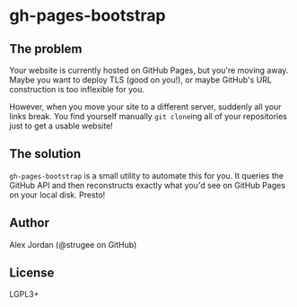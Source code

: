 # gh-pages-bootstrap

## The problem

Your website is currently hosted on GitHub Pages, but you're moving away. Maybe you want to deploy TLS (good on you!), or maybe GitHub's URL construction is too inflexible for you.

However, when you move your site to a different server, suddenly all your links break. You find yourself manually `git clone`ing all of your repositories just to get a usable website!

## The solution

`gh-pages-bootstrap` is a small utility to automate this for you. It queries the GitHub API and then reconstructs exactly what you'd see on GitHub Pages on your local disk. Presto!

## Author

Alex Jordan (@strugee on GitHub)

## License

LGPL3+
